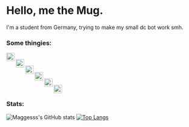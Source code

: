 # Hello, me the Mug.
I'm a student from Germany, trying to make my small dc bot work smh. 

### Some thingies:
[<img align="left" alt="Node.js" width="22px" src="https://simpleicons.org/icons/nodedotjs.svg" />][Node.js] <br/>
[<img align="left" alt="JS" width="22px" src="https://simpleicons.org/icons/javascript.svg" />][JS] <br/>
[<img align="left" alt="Windows" width="22px" src="https://simpleicons.org/icons/windows.svg" />][Windows] <br/>
[<img align="left" alt="Python" width="22px" src="https://simpleicons.org/icons/python.svg" />][Python] <br/>
[<img align="left" alt="Visual Studio Code" width="22px" src="https://simpleicons.org/icons/visualstudiocode.svg" />][Visual Studio Code] <br/>
[<img align="left" alt="CS" width="22px" src="https://simpleicons.org/icons/cs.svg" />][CS] <br/>


### Stats:
![Maggesss's GitHub stats](https://github-readme-stats.vercel.app/api?username=Maggesss&show_icons=true&theme=nord) 
[![Top Langs](https://github-readme-stats.vercel.app/api/top-langs/?username=Maggesss&langs_count=8&theme=nord)](https://github.com/anuraghazra/github-readme-stats)

[Node.js]: https://nodejs.org/
[js]: https://developer.mozilla.org/en-US/docs/Web/JavaScript?retiredLocale=de
[Windows]: https://www.microsoft.com/de-de/windows?r=1
[Python]: https://www.python.org/
[Visual Studio Code]: https://code.visualstudio.com/
[CS]: https://learn.microsoft.com/de-de/dotnet/csharp/tour-of-csharp/
